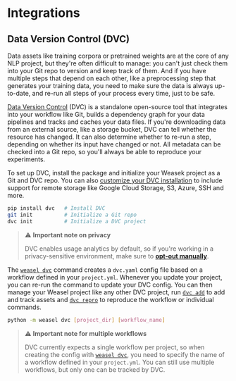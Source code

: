 # Integrations

## Data Version Control (DVC)

Data assets like training corpora or pretrained weights are at the core of any
NLP project, but they're often difficult to manage: you can't just check them
into your Git repo to version and keep track of them. And if you have multiple
steps that depend on each other, like a preprocessing step that generates your
training data, you need to make sure the data is always up-to-date, and re-run
all steps of your process every time, just to be safe.

[Data Version Control](https://dvc.org) (DVC) is a standalone open-source tool
that integrates into your workflow like Git, builds a dependency graph for your
data pipelines and tracks and caches your data files. If you're downloading data
from an external source, like a storage bucket, DVC can tell whether the
resource has changed. It can also determine whether to re-run a step, depending
on whether its input have changed or not. All metadata can be checked into a Git
repo, so you'll always be able to reproduce your experiments.

To set up DVC, install the package and initialize your Weasek project as a Git
and DVC repo. You can also
[customize your DVC installation](https://dvc.org/doc/install/macos#install-with-pip)
to include support for remote storage like Google Cloud Storage, S3, Azure, SSH
and more.

```bash
pip install dvc   # Install DVC
git init          # Initialize a Git repo
dvc init          # Initialize a DVC project
```

> :warning: **Important note on privacy**
>
> DVC enables usage analytics by default, so if you're working in a
> privacy-sensitive environment, make sure to
> [**opt-out manually**](https://dvc.org/doc/user-guide/analytics#opting-out).

The [`weasel dvc`](../cli.md#dvc) command creates a `dvc.yaml`
config file based on a workflow defined in your `project.yml`. Whenever you
update your project, you can re-run the command to update your DVC config. You
can then manage your Weasel project like any other DVC project, run
[`dvc add`](https://dvc.org/doc/command-reference/add) to add and track assets
and [`dvc repro`](https://dvc.org/doc/command-reference/repro) to reproduce the
workflow or individual commands.

```bash
python -m weasel dvc [project_dir] [workflow_name]
```

> :warning: **Important note for multiple workflows**
>
> DVC currently expects a single workflow per project, so when creating the config
> with [`weasel dvc`](../cli.md#dvc), you need to specify the name
> of a workflow defined in your `project.yml`. You can still use multiple
> workflows, but only one can be tracked by DVC.
